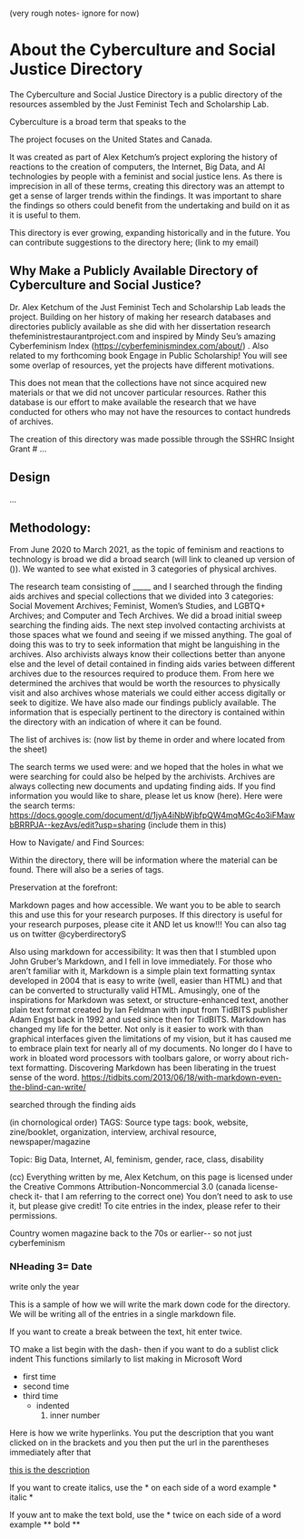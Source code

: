 (very rough notes- ignore for now)

# About the Cyberculture and Social Justice Directory

The Cyberculture and Social Justice Directory is a public directory of the resources assembled by the Just Feminist Tech and Scholarship Lab. 

Cyberculture is a broad term that speaks to the 

The project focuses on the United States and Canada. 

It was created as part of Alex Ketchum’s project exploring the history of reactions to the creation of computers, the Internet, Big Data, and AI technologies by people with a feminist and social justice lens. As there is imprecision in all of these terms, creating this directory was an attempt to get a sense of larger trends within the findings. It was important to share the findings so others could benefit from the undertaking and build on it as it is useful to them. 

This directory is ever growing, expanding historically and in the future. You can contribute suggestions to the directory here; (link to my email)

## Why Make a Publicly Available Directory of Cyberculture and Social Justice?
Dr. Alex Ketchum of the Just Feminist Tech and Scholarship Lab leads the project. Building on her history of making her research databases and directories publicly available as she did with her dissertation research thefeministrestaurantproject.com and inspired by Mindy Seu’s amazing Cyberfeminism Index (https://cyberfeminismindex.com/about/) . Also related to my forthcoming book Engage in Public Scholarship! You will see some overlap of resources, yet the projects have different motivations. 

This does not mean that the collections have not since acquired new materials or that we did not uncover particular resources. Rather this database is our effort to make available the research that we have conducted for others who may not have the resources to contact hundreds of archives.

The creation of this directory was made possible through the SSHRC Insight Grant # ...

## Design

...


## Methodology: 

From June 2020 to March 2021, as the topic of feminism and reactions to technology is broad we did a broad search (will link to cleaned up version of ()). We wanted to see what existed in 3 categories of physical archives. 

The research team consisting of _____ and I searched through the finding aids archives and special collections that we divided into 3 categories: Social Movement Archives;  Feminist, Women’s Studies, and LGBTQ+ Archives; and Computer and Tech Archives. We did a broad initial sweep searching the finding aids. The next step involved contacting archivists at those spaces what we found and seeing if we missed anything. The goal of doing this was to try to seek information that might be languishing in the archives. Also archivists always know their collections better than anyone else and the level of detail contained in finding aids varies between different archives due to the resources required to produce them. From here we determined the archives that would be worth the resources to physically visit and also archives whose materials we could either access digitally or seek to digitize. We have also made our findings publicly available. The information that is especially pertinent to the directory is contained within the directory with an indication of where it can be found. 

The list of archives is: (now list by theme in order and where located from the sheet)

The search terms we used were: and we hoped that the holes in what we were searching for could also be helped by the archivists. Archives are always collecting new documents and updating finding aids. If you find information you would like to share, please let us know (here).  Here were the search terms: https://docs.google.com/document/d/1jyA4iNbWjbfpQW4mqMGc4o3iFMawbBRRPJA--kezAvs/edit?usp=sharing (include them in this) 



How to Navigate/ and Find Sources: 

Within the directory, there will be information where the material can be found. There will also be a series of tags. 



Preservation at the forefront: 

Markdown pages and how accessible. We want you to be able to search this and use this for your research purposes. If this directory is useful for your research purposes, please cite it AND let us know!!! You can also tag us on twitter @cyberdirectoryS


Also using markdown for accessibility: It was then that I stumbled upon John Gruber’s Markdown, and I fell in love immediately. For those who aren’t familiar with it, Markdown is a simple plain text formatting syntax developed in 2004 that is easy to write (well, easier than HTML) and that can be converted to structurally valid HTML. Amusingly, one of the inspirations for Markdown was setext, or structure-enhanced text, another plain text format created by Ian Feldman with input from TidBITS publisher Adam Engst back in 1992 and used since then for TidBITS.
Markdown has changed my life for the better. Not only is it easier to work with than graphical interfaces given the limitations of my vision, but it has caused me to embrace plain text for nearly all of my documents. No longer do I have to work in bloated word processors with toolbars galore, or worry about rich-text formatting. Discovering Markdown has been liberating in the truest sense of the word.
https://tidbits.com/2013/06/18/with-markdown-even-the-blind-can-write/


 searched through the finding aids 

(in chornological order) 
TAGS: 
Source type tags: book, website, zine/booklet, organization, interview, archival resource, newspaper/magazine

Topic: Big Data, Internet, AI, feminism, gender, race, class, disability

(cc) Everything written by me, Alex Ketchum, on this page is licensed under the Creative Commons Attribution-Noncommercial 3.0 (canada license- check it- that I am referring to the correct one) You don’t need to ask to use it, but please give credit! To cite entries in the index, please refer to their permissions.

Country women magazine back to the 70s or earlier-- so not just cyberfeminism



### NHeading 3= Date
write only the year

This is a sample of how we will write the mark down code for the directory.
We will be writing all of the entries in a single markdown file. 


If you want to create a break between the text, hit enter twice. 

TO make a list begin with the dash- then if you want to do a sublist click indent 
This functions similarly to list making in Microsoft Word

- first time
- second time
- third time
  - indented
    1. inner number
    
Here is how we write hyperlinks. You put the description that you want clicked on in the brackets and you then put the url in the parentheses immediately after that 

[this is the description](http://www.github.com)

If you want to create italics, use the * on each side of a word
example * italic *

If youw ant to make the text bold, use the * twice on each side of a word
example ** bold **

